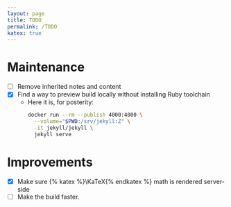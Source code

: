 ```yaml
---
layout: page
title: TODO
permalink: /TODO
katex: true
---
```


# Maintenance

- [ ] Remove inherited notes and content
- [x] Find a way to preview build locally without installing Ruby toolchain
  - Here it is, for posterity:
    ```sh
    docker run --rm --publish 4000:4000 \
      --volume="$PWD:/srv/jekyll:Z" \
      -it jekyll/jekyll \
      jekyll serve
    ```

# Improvements

- [x] Make sure {% katex %}\KaTeX{% endkatex %} math is rendered server-side
- [ ] Make the build faster.